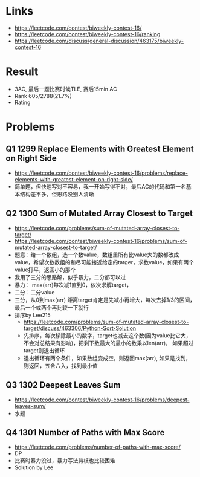# Links
- https://leetcode.com/contest/biweekly-contest-16/
- https://leetcode.com/contest/biweekly-contest-16/ranking
- https://leetcode.com/discuss/general-discussion/463175/biweekly-contest-16

# Result
- 3AC, 最后一题比赛时候TLE, 赛后15min AC
- Rank 605/2788(21.7%)
- Rating

# Problems
## Q1 1299 Replace Elements with Greatest Element on Right Side
- https://leetcode.com/contest/biweekly-contest-16/problems/replace-elements-with-greatest-element-on-right-side/
- 简单题，但快速写对不容易，我一开始写得不对，最后AC的代码和第一名基本结构差不多，但思路没别人清晰

## Q2 1300 Sum of Mutated Array Closest to Target
- https://leetcode.com/problems/sum-of-mutated-array-closest-to-target/
- https://leetcode.com/contest/biweekly-contest-16/problems/sum-of-mutated-array-closest-to-target/
- 题意：给一个数组，选一个数value，数组里所有比value大的数都改成value，希望次数数组的和尽可能接近给定的targer，求数value，如果有两个value打平，返回小的那个
- 我用了三分的思路解，似乎暴力，二分都可以过
- 暴力： max(arr)每次减1直到0，依次求解target，
- 二分：二分value
- 三分，从0到max(arr) 距离target肯定是先减小再增大，每次去掉1/3的区间，最后一个或两个再比较一下就行
- 排序by Lee215
    - https://leetcode.com/problems/sum-of-mutated-array-closest-to-target/discuss/463306/Python-Sort-Solution
    - 先排序，每次移除最小的数字，target也减去这个数(因为value比它大，不会对总结果有影响)，把剩下数最大的最小的数乘以len(arr)， 如果超过target则退出循环
    - 退出循环有两个条件，如果数组变成空，则返回max(arr), 如果是找到，则返回，五舍六入，找到最小值
    

## Q3 1302 Deepest Leaves Sum
- https://leetcode.com/contest/biweekly-contest-16/problems/deepest-leaves-sum/
- 水题

## Q4 1301 Number of Paths with Max Score
- https://leetcode.com/problems/number-of-paths-with-max-score/
- DP
- 比赛时暴力没过，暴力写法剪枝也比较困难
- Solution by Lee